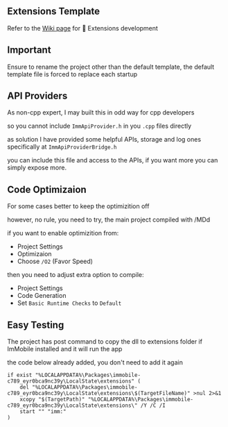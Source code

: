 ## Extensions Template

Refer to the [Wiki page](https://github.com/basharast/ImMobile/wiki/DevExtensions) for 🔌 Extensions development

## Important

Ensure to rename the project other than the default template, the default template file is forced to replace each startup

## API Providers

As non-cpp expert, I may built this in odd way for cpp developers

so you cannot include `ImmApiProvider.h` in you `.cpp` files directly

as solution I have provided some helpful APIs, storage and log ones specifically at `ImmApiProviderBridge.h`

you can include this file and access to the APIs, if you want more you can simply expose more.

## Code Optimizaion
For some cases better to keep the optimizition off

however, no rule, you need to try, the main project compiled with /MDd

if you want to enable optimizition from:

- Project Settings
- Optimizaion
- Choose `/O2` (Favor Speed)

then you need to adjust extra option to compile:

- Project Settings 
- Code Generation
- Set `Basic Runtime Checks` to `Default`

## Easy Testing

The project has post command to copy the dll to extensions folder if ImMobile installed and it will run the app

the code below already added, you don't need to add it again

```batch
if exist "%LOCALAPPDATA%\Packages\immobile-c789_eyr0bca9nc39y\LocalState\extensions" (
    del "%LOCALAPPDATA%\Packages\immobile-c789_eyr0bca9nc39y\LocalState\extensions\$(TargetFileName)" >nul 2>&1
    xcopy "$(TargetPath)" "%LOCALAPPDATA%\Packages\immobile-c789_eyr0bca9nc39y\LocalState\extensions\" /Y /C /I
    start "" "imm:"
)
```
